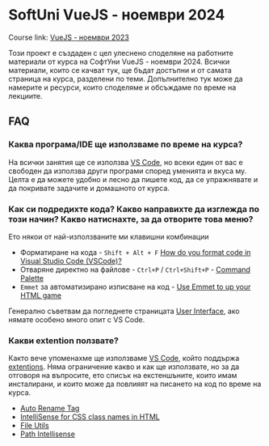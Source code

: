 #  SoftUni VueJS - ноември 2024

Course link: [VueJS - ноември 2023](https://softuni.bg/trainings/4320/vuejs-november-2024)

Този проект е създаден с цел улеснено споделяне на работните материали от курса на СофтУни VueJS - ноември 2024. Всички материали, които се качват тук, ще бъдат достъпни и от самата страница на курса, разделени по теми. Допълнително тук може да намерите и ресурси, които споделяме и обсъждаме по време на лекциите.


## FAQ

### Каква програма/IDE ще използваме по време на курса?
На всички занятия ще се използва [VS Code](https://code.visualstudio.com/), но всеки един от вас е свободен да използва други програми според уменията и вкуса му. Целта е да можете удобно и лесно да пишете код, да се упражнявате и да покривате задачите и домашното от курса.

### Как си подредихте кода? Какво направихте да изглежда по този начин? Какво натиснахте, за да отворите това меню?
Ето някои от най-използваните ми клавишни комбинации
- Форматиране на кода - `Shift + Alt + F` [How do you format code in Visual Studio Code (VSCode)?](https://stackoverflow.com/questions/29973357/how-do-you-format-code-in-visual-studio-code-vscode)
- Отваряне директно на файлове - `Ctrl+P` / `Ctrl+Shift+P` - [Command Palette](https://code.visualstudio.com/docs/getstarted/userinterface#_command-palette)
- `Emmet` за автоматизирано изписване на код - [Use Emmet to up your HTML game](https://www.youtube.com/watch?v=EhRPdUv1ZrA)

Генерално съветвам да погледнете страницата [User Interface](https://code.visualstudio.com/docs/getstarted/userinterface), ако нямате особено много опит с VS Code.


### Какви extention ползвате?
Както вече упоменахме ще използваме [VS Code](https://code.visualstudio.com/), който поддържа [extentions](https://code.visualstudio.com/docs/editor/extension-marketplace). Няма ограничение какво и как ще използвате, но за да отговоря на въпросите, ето списък на екстеншъните, които имам инсталирани, и които може да повлияят на писането на код по време на курса.
- [Auto Rename Tag](https://marketplace.visualstudio.com/items?itemName=formulahendry.auto-rename-tag)
- [IntelliSense for CSS class names in HTML](https://marketplace.visualstudio.com/items?itemName=Zignd.html-css-class-completion)
- [File Utils](https://marketplace.visualstudio.com/items?itemName=sleistner.vscode-fileutils)
- [Path Intellisense](https://marketplace.visualstudio.com/items?itemName=christian-kohler.path-intellisense)

